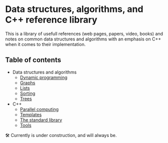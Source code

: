 # Data structures, algorithms, and C++ reference library

This is a library of usefull references (web pages, papers, video, books) and notes
on common data structures and algorithms with an emphasis on C++ when it comes to their
implementation.


## Table of contents

* Data structures and algorithms
	* [Dynamic programming](data_structures_and_algorithms/dynamic_programming.md)
	* [Graphs](data_structures_and_algorithms/graphs.md)
	* [Lists](data_structures_and_algorithms/lists.md)
	* [Sorting](data_structures_and_algorithms/sorting.md)
	* [Trees](data_structures_and_algorithms/trees.md)
* C++
	* [Parallel computing](cpp/parallel_computing.md)
	* [Templates](cpp/templates.md)
	* [The standard library](cpp/std_library.md)
	* [Tools](cpp/tools.md)

:hammer_and_wrench: Currently is under construction, and will always be.
